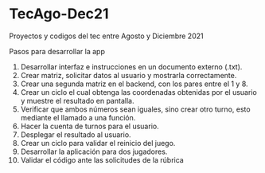 # TecAgo-Dec21
Proyectos y codigos del tec entre Agosto y Diciembre 2021

Pasos para desarrollar la app

1. Desarrollar interfaz e instrucciones en un documento externo (.txt).
2. Crear matriz, solicitar datos al usuario y mostrarla correctamente.
3. Crear una segunda matriz en el backend, con los pares entre el 1 y 8.
4. Crear un ciclo el cual obtenga las coordenadas obtenidas por el usuario y muestre el resultado en pantalla.
5. Verificar que ambos números sean iguales, sino crear otro turno, esto mediante el llamado a una función.
6. Hacer la cuenta de turnos para el usuario.
7. Desplegar el resultado al usuario.
8. Crear un ciclo para validar el reinicio del juego.
9. Desarrollar la aplicación para dos jugadores.
10. Validar el código ante las solicitudes de la rúbrica

